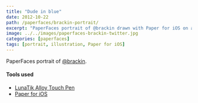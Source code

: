 ```yaml
---
title: "Dude in blue"
date: 2012-10-22
path: /paperfaces/brackin-portrait/
excerpt: "PaperFaces portrait of @brackin drawn with Paper for iOS on an iPad."
image: ../../images/paperfaces-brackin-twitter.jpg
categories: [paperfaces]
tags: [portrait, illustration, Paper for iOS]
---
```


PaperFaces portrait of [@brackin](https://twitter.com/brackin).

#### Tools used

- [LunaTik Alloy Touch Pen](https://www.amazon.com/gp/product/B00821TR7G/ref=as_li_ss_tl?ie=UTF8&tag=mademist-20&linkCode=as2&camp=1789&creative=390957&creativeASIN=B00821TR7G)
- [Paper for iOS](https://paper.bywetransfer.com/)

